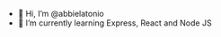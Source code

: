 - 👋 Hi, I’m @abbielatonio
- 🌱 I’m currently learning Express, React and Node JS

<!---
abbielatonio/abbielatonio is a ✨ special ✨ repository because its `README.md` (this file) appears on your GitHub profile.
You can click the Preview link to take a look at your changes.
--->
